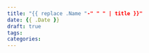 ```yaml
---
title: "{{ replace .Name "-" " " | title }}"
date: {{ .Date }}
draft: true
tags: 
categories: 
---
```


